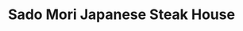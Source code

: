---
layout: place
title: "Sado Mori Japanese Steak House"
permalink: /florida/tallahassee/sado-mori-japanese-steak-house.html
stateAbbr: FL
stateName: Florida
cityName: Tallahassee
place_id: ChIJoX9oHMT17IgRxFvvy91gdog
photos:
  - name: >-
      places/ChIJoX9oHMT17IgRxFvvy91gdog/photos/AeeoHcKLW3_rdjZyQ_2oR0dAxeEXuoZsgSM86qogHZZA1g269pmf-RKIFkf0B3arFLTXCkFXoUu5-FuDe7sty28jHSmriNv2ROZfUr7cGBMleaJ-EpCcTnCvGV6y7MbkZs2FY4s6oeJ9ayI6T73dpMDbxdh7Z7p1OfPsZELnt7LOg5Wi1VsBwdYvdXSX4eCqMkscyj6HXyqeOZ-7T5iPcrKZHHL09J_om-CvUm5N6lIWKEyQX_Nm12ArZfhcNvRBLNWzvEc-5UpkrcJbD_wetN_YlOLz22TCtVzVE8T-rtUXPKaHE02q2abCVO0GyZZnJn6QvjkV9V_xtqK2tsOSuOEpN6ZYynKwOxya5Kp6f0R5t929mSSgbvuCVk1OQFMcCPEGyf1AA4YLntG8FuNCwSNNt3YBEKZlbroByBeHHiT0WsRBOYp1
    widthPx: 4000
    heightPx: 2252
    authorAttributions:
      - displayName: Erica Kaplan
        uri: https://maps.google.com/maps/contrib/104477456356340248886
        photoUri: >-
          https://lh3.googleusercontent.com/a-/ALV-UjVvchxL5ucKpSVL9_xwa8c8PEI1qdUWLi31qlezxV6_23IWXkVxlA=s100-p-k-no-mo
    flagContentUri: >-
      https://www.google.com/local/imagery/report/?cb_client=maps_api_places.places_api&image_key=!1e10!2sCIHM0ogKEICAgICb-dulvQE&hl=en-US
    googleMapsUri: >-
      https://www.google.com/maps/place//data=!3m4!1e2!3m2!1sCIHM0ogKEICAgICb-dulvQE!2e10!4m2!3m1!1s0x88ecf5c41c687fa1:0x887660ddcbef5bc4
  - name: >-
      places/ChIJoX9oHMT17IgRxFvvy91gdog/photos/AeeoHcKi9mfKOK88zx_tcewDklrE0xoi6Vjo_T-H9qQCROyuIkZsooNSxk6kMV2FevpNo9jff8a8rmC1DwZfY1-0iajBRi2VLARYi3f6XLbD1OkGkULpZAqpKW4pyO3CwBl7pqzTzKDSiEPjVOPqP5iQ3sEGUZd5uVUaFB5bXA5Ft136yCH1OVCuI5xBsM57OuudpfmB-xiWaMJg8TJeMJxEn_yDPC8MPe901-qiHA20_9xEqJhvn_Onf_sk5UYQ42qWXEFXljmkJE70I4lPofhPAXpZqxaN6GuMT9wCOC-T5t8n7g
    widthPx: 1440
    heightPx: 809
    authorAttributions:
      - displayName: Sado Mori Japanese Steak House
        uri: https://maps.google.com/maps/contrib/117350168300431866040
        photoUri: >-
          https://lh3.googleusercontent.com/a-/ALV-UjXx9IXXE_dOC01DPSphRQKlBeY0nE8_VxhD3JEzM831_OnuolQ=s100-p-k-no-mo
    flagContentUri: >-
      https://www.google.com/local/imagery/report/?cb_client=maps_api_places.places_api&image_key=!1e10!2sAF1QipOWBDxM97BY242IyxWBw7pvddBefh8j1fCLyLzt&hl=en-US
    googleMapsUri: >-
      https://www.google.com/maps/place//data=!3m4!1e2!3m2!1sAF1QipOWBDxM97BY242IyxWBw7pvddBefh8j1fCLyLzt!2e10!4m2!3m1!1s0x88ecf5c41c687fa1:0x887660ddcbef5bc4
  - name: >-
      places/ChIJoX9oHMT17IgRxFvvy91gdog/photos/AeeoHcIJaypFvYhyeExXVajU_KCofRctpPnohYQdSi51E6cMb2nIL0bzsZ3qwpwoQ4d_Uw6iE38RHKghNFRSlW43zqkPzDMzuvdWY_UcnGM_Fm23eaANgXiNiVeIPrTZGZv14IDHYUHkNTkC0rePvHg7wr0mhRvpFEYBMNwyhSYIg4r9FUHkr0Gg6kMZVBwYQTd0_G81PErbO8sULjluCfTg3gI_MMy1WZ4iEDv2AlruDII3F6MdwL1pUi9iwP-Tn_EhUoXhmnvzYvrutlztTQth769omITlHQaq8zvXigfcIJz5Vg
    widthPx: 4032
    heightPx: 3024
    authorAttributions:
      - displayName: Sado Mori Japanese Steak House
        uri: https://maps.google.com/maps/contrib/117350168300431866040
        photoUri: >-
          https://lh3.googleusercontent.com/a-/ALV-UjXx9IXXE_dOC01DPSphRQKlBeY0nE8_VxhD3JEzM831_OnuolQ=s100-p-k-no-mo
    flagContentUri: >-
      https://www.google.com/local/imagery/report/?cb_client=maps_api_places.places_api&image_key=!1e10!2sAF1QipMDEszCQxvSx9T_FD_xgTsyYHOArp6ENin-rnyx&hl=en-US
    googleMapsUri: >-
      https://www.google.com/maps/place//data=!3m4!1e2!3m2!1sAF1QipMDEszCQxvSx9T_FD_xgTsyYHOArp6ENin-rnyx!2e10!4m2!3m1!1s0x88ecf5c41c687fa1:0x887660ddcbef5bc4
  - name: >-
      places/ChIJoX9oHMT17IgRxFvvy91gdog/photos/AeeoHcIM0YP7X-_D8Ma6tLxzciObm5mJvHVbPCkpTVGyQ2ppOrlxJ0RRc62hK_Zp6mSUDNbSl7VM3iuMsVYVCZS9v8urNCECDURQZHOf2Bx8U1A-DFRKr7T71AXXHt-QHQtNaiDdcKPoAGrAZHSewi8DAeQCtgiT8xF9KZrStcdu8-94clZGnJ_BzmQluH0mqtQ0Kh-KEt7OOUXHATLgdM6FE3UZ37E6LmVm7rBJRDwGV9FUmNoGPcfmhxkb6dDdJ0dJwLIvRVz6nW4pR7uS3RfJPxvTeuKbj5VYblYz7JGkq8jVzQ
    widthPx: 3264
    heightPx: 2448
    authorAttributions:
      - displayName: Sado Mori Japanese Steak House
        uri: https://maps.google.com/maps/contrib/117350168300431866040
        photoUri: >-
          https://lh3.googleusercontent.com/a-/ALV-UjXx9IXXE_dOC01DPSphRQKlBeY0nE8_VxhD3JEzM831_OnuolQ=s100-p-k-no-mo
    flagContentUri: >-
      https://www.google.com/local/imagery/report/?cb_client=maps_api_places.places_api&image_key=!1e10!2sAF1QipM2baav2WpQ2n-RUbOYy16y9qFFXvzNU5zM-i_B&hl=en-US
    googleMapsUri: >-
      https://www.google.com/maps/place//data=!3m4!1e2!3m2!1sAF1QipM2baav2WpQ2n-RUbOYy16y9qFFXvzNU5zM-i_B!2e10!4m2!3m1!1s0x88ecf5c41c687fa1:0x887660ddcbef5bc4
  - name: >-
      places/ChIJoX9oHMT17IgRxFvvy91gdog/photos/AeeoHcIKsnRC_w-EdJN3o0hG9lklzqAsx-UJIWlZvvz3RIYb4Nk8OGtDKDyZQjOay01IrGRBd9HjWo3eDwu090QduCdArJxeAeDXV-64ZQmG5FcV320YDGF1JxMu6IqCKVQPerKEyz-ere5SwITKWsZowAhzY7M9s-AouJ0gDb0Se7oZL3KYrewfxzvuTSZSLRgdufhQKzeBDvSOwcWeSLgCTA7T-PFOwg70hjm-McB2HceAd0zWED_rtbSQJemd0r2vq5ggtwJvsDoyQ67bADgqyqFEoOmvQJDIC1UWohp6iCr9Z-2YOCdJRnZz9WzNqzcB1JN0OtZzD9qzbf0RFLoZx3mwT8wUfaL_oNYUcIo9Znh9Y9aHCErWyP10beNvKOooRA5IqOqCVOyaDML-IgmKFg7xqDQUrZWh4qV7mW6DZiM
    widthPx: 3120
    heightPx: 4160
    authorAttributions:
      - displayName: Leone Shoun
        uri: https://maps.google.com/maps/contrib/107287910024214619977
        photoUri: >-
          https://lh3.googleusercontent.com/a/ACg8ocI7KhZ_g3sxJ9o8lCThI5lSF8Q5Q2mJEdUFOdagJO5hM1SaRcA=s100-p-k-no-mo
    flagContentUri: >-
      https://www.google.com/local/imagery/report/?cb_client=maps_api_places.places_api&image_key=!1e10!2sCIHM0ogKEICAgIClop3FHg&hl=en-US
    googleMapsUri: >-
      https://www.google.com/maps/place//data=!3m4!1e2!3m2!1sCIHM0ogKEICAgIClop3FHg!2e10!4m2!3m1!1s0x88ecf5c41c687fa1:0x887660ddcbef5bc4
  - name: >-
      places/ChIJoX9oHMT17IgRxFvvy91gdog/photos/AeeoHcKIfnlyLf7T7SQkBp8AggtU3JyZcziTOihuJTnBYsARUT8cN68bGghrgfMzqikjN4hAVjTdeVjcj2kUv4S4BKPxjxY3XqxV9rSgUKKPcGS5aXq5yg66wP0cYASwkul5hadoMQ0yJU-ddvWLKzmRnELjEX0q3lu434NjwvcqIptafvXWP17at9ovUne-y-dI1b5dIoGazw4qEdPfsGhweBOgYpONH6vBMqsWxQTJuZhMdl_pHXuaxdOt7UakXaw1BvDOTVCchw9im1GDXXqxx_LqpPHPHNgFIS_aVmnsKqibslRTIM5NI0WhHF0bcXWi11tbqOzOwK1SzD7YcLOoMLlblrpooeVi2njV-ryWR4iyg32qkxEnebdoUnulSrDXzM6ha52Z3aLB-MqQfgibSU-B_wtdHknkLfe4z17upo2pLg
    widthPx: 4000
    heightPx: 3000
    authorAttributions:
      - displayName: Erica Kaplan
        uri: https://maps.google.com/maps/contrib/104477456356340248886
        photoUri: >-
          https://lh3.googleusercontent.com/a-/ALV-UjVvchxL5ucKpSVL9_xwa8c8PEI1qdUWLi31qlezxV6_23IWXkVxlA=s100-p-k-no-mo
    flagContentUri: >-
      https://www.google.com/local/imagery/report/?cb_client=maps_api_places.places_api&image_key=!1e10!2sCIHM0ogKEICAgICb-dulAw&hl=en-US
    googleMapsUri: >-
      https://www.google.com/maps/place//data=!3m4!1e2!3m2!1sCIHM0ogKEICAgICb-dulAw!2e10!4m2!3m1!1s0x88ecf5c41c687fa1:0x887660ddcbef5bc4
  - name: >-
      places/ChIJoX9oHMT17IgRxFvvy91gdog/photos/AeeoHcIRIwvhEqE-gKB0ICf7uWITx1JO_6InWVPXdQnUA_jfVwp2XixcuN_PFqHWjWCLLCJajog9lIVJHt8ojdLXLcAtuwxP4_RFkG6Dik7cP3JA5bcuylSd9HzP_AGNiOIFfIEx7JlPJ0pGuV9Aw3_mPHgRiqT-L7PL4ZAzSQFJUZjCKB5jmgZiEQG8cb1Gf1WmhYpPBAH-oG3oAeHL36A7D6mJqMBrVS4tmcMCUnle-HzVQZfK_DbR3yXnvbkgkvOzzFbdwRqcdGQmnRcs8KuAxPsAy9V2JlpQLI01vMKMvmZE-Dkq4d-3w_pbqvtjYttjS1_NX9FrIow0NY2yXHKf6pM2PDE2cK1-RZBQ0quLR_qIqCXn_8wSsIVewojGWxhMLucVG_v0debqgbpYgnLOILfqlP5Xhzogp6ZqXE_q1Yu4nnE
    widthPx: 3000
    heightPx: 4000
    authorAttributions:
      - displayName: The Real Kimberly Thomas
        uri: https://maps.google.com/maps/contrib/108374168588876030074
        photoUri: >-
          https://lh3.googleusercontent.com/a-/ALV-UjWOn416Y1STY_b_3M4HdnIjlQeJgRj9rJV_4Kmhj5CAWjzFS1ZuOw=s100-p-k-no-mo
    flagContentUri: >-
      https://www.google.com/local/imagery/report/?cb_client=maps_api_places.places_api&image_key=!1e10!2sCIHM0ogKEICAgICWiLD8xQE&hl=en-US
    googleMapsUri: >-
      https://www.google.com/maps/place//data=!3m4!1e2!3m2!1sCIHM0ogKEICAgICWiLD8xQE!2e10!4m2!3m1!1s0x88ecf5c41c687fa1:0x887660ddcbef5bc4
  - name: >-
      places/ChIJoX9oHMT17IgRxFvvy91gdog/photos/AeeoHcInvpaHNnYNSCmGXQyNVMMAtr9xVZszBD6Vvz8nlTlGQ5Kpd9Tl2a3sx00MM0uCCQVnC-705DC5SAv5jS3T8xtyEVVOwc7SrsidrlsWpKqC-83r-VySuQ7AtikSgzr3EDX_PSkGcM_3VBQlflnrCLdIlo1zOZnAvcaMSrhjrCmAknlyOSv7dfWut_psye67agjwGF7vcDpPB2H-nANzUo5ZVQhHnXpYMitOgGSUqDDr5OLRIvRGmu4J3JXMEuXJwScREVAx6DtDmY7p8jEXf1soYaw8yEzBUVPJ-J0y5LBPdnkET4K0u25YFQfY0i-GwKEB1qUVRMn5BJdNtMGi1H85kwcey808BWnYYV3ROWbj0Ac0edrMWpslQ0Lq3IsarKsm8HwCPpjH1hcw0eBlmM3blUGi86GLRh9RobNhNW2TeCut
    widthPx: 3468
    heightPx: 4624
    authorAttributions:
      - displayName: Gabriel Garmon
        uri: https://maps.google.com/maps/contrib/108488584125125588524
        photoUri: >-
          https://lh3.googleusercontent.com/a/ACg8ocKR7JoazF8LdsXbLwcGZC-IWDQucBJjqOge4Q7lPK0xsws60w=s100-p-k-no-mo
    flagContentUri: >-
      https://www.google.com/local/imagery/report/?cb_client=maps_api_places.places_api&image_key=!1e10!2sCIHM0ogKEICAgIDS8rrWzQE&hl=en-US
    googleMapsUri: >-
      https://www.google.com/maps/place//data=!3m4!1e2!3m2!1sCIHM0ogKEICAgIDS8rrWzQE!2e10!4m2!3m1!1s0x88ecf5c41c687fa1:0x887660ddcbef5bc4
  - name: >-
      places/ChIJoX9oHMT17IgRxFvvy91gdog/photos/AeeoHcJZ5zAceGwLljrPep4ElFkDQUPNAJ12okQHzv_BDFph5K4bo-PpPvwCCkUHMVHEI4RyFdoxisTYjHbxMXq-WaVNJtEJe5o5RjAICFhEAkV3guRohcpC33F8sd159PztaUps8OOcMeFR9-NXPi_-19HyFoHmZesCPDQ-lpWyUMVBPw8fXFBrjuqikrmbwB9hGB-SQGQ6qZRQzfVhMZs60PZXK-W6BxDGMNucwLMo2R898-ZPmO6K0MfVH3JNw3j4jgU7qcPD_YNWhD20t-0v0NjGosdFBkwa9IcmlrEYGpyQwnRZj_71scvC6zzfU9YcoG237p2YNF_VIEoMpJ5yugZjfGiV7tQp7YdqNBAZHmW-sbIjddn6HUuaAd-id25TI3vyh8nOj5ddw-MM_kegMMkR2QsQyE_UV-3sLGi_ymAM2gc
    widthPx: 3464
    heightPx: 4618
    authorAttributions:
      - displayName: Steven Brockman
        uri: https://maps.google.com/maps/contrib/109638447108467491086
        photoUri: >-
          https://lh3.googleusercontent.com/a/ACg8ocItlbeDofp2iEKpaCb7SpStEYUFPh4c5x6H4FfptVKo3bl8UQ=s100-p-k-no-mo
    flagContentUri: >-
      https://www.google.com/local/imagery/report/?cb_client=maps_api_places.places_api&image_key=!1e10!2sCIHM0ogKEICAgICqnbXJwgE&hl=en-US
    googleMapsUri: >-
      https://www.google.com/maps/place//data=!3m4!1e2!3m2!1sCIHM0ogKEICAgICqnbXJwgE!2e10!4m2!3m1!1s0x88ecf5c41c687fa1:0x887660ddcbef5bc4
  - name: >-
      places/ChIJoX9oHMT17IgRxFvvy91gdog/photos/AeeoHcLV41rSRX_IoNiPtXT-JmUi9cCfVhsTiTu1EAfGsnOB3b8tCMm6esz8xkCkt4estJJwXt51GHfjfKW1Kd7HZH-8Tb8s4DSqR2JOfOPlqLf0UrBlVWVA_gf3dJzRZIqOE0Saqn6oREDDLFVCbMohS_ruFLN1yr3ItJ63D_BAU0IVTs81ZoUHQl-pYf907_vHbW_WIZ27IFWXlzBur2gc2UgNTOgGY5hJohbEQCUk5VETLwjFMgCBBw4hvlilbmNACEapwwzxqOeyE43QhgiG3FkbqsDfK84LJqBxakCHSj4OGCte_B3GB5khhksy1b1HAylIJNgYqypcvWoeY9-o2HHSk1rZwhpJTscbEnBiARj4kdSm32dft5UxPO8tUhbkaggg1pI7zobHJMj5mkclp9ajW21dzGEIPwyJcoatMi1S2SKb
    widthPx: 3120
    heightPx: 4160
    authorAttributions:
      - displayName: Leone Shoun
        uri: https://maps.google.com/maps/contrib/107287910024214619977
        photoUri: >-
          https://lh3.googleusercontent.com/a/ACg8ocI7KhZ_g3sxJ9o8lCThI5lSF8Q5Q2mJEdUFOdagJO5hM1SaRcA=s100-p-k-no-mo
    flagContentUri: >-
      https://www.google.com/local/imagery/report/?cb_client=maps_api_places.places_api&image_key=!1e10!2sCIHM0ogKEICAgIClop3F7gE&hl=en-US
    googleMapsUri: >-
      https://www.google.com/maps/place//data=!3m4!1e2!3m2!1sCIHM0ogKEICAgIClop3F7gE!2e10!4m2!3m1!1s0x88ecf5c41c687fa1:0x887660ddcbef5bc4
address: 2810 Sharer Rd, Tallahassee, FL 32312, USA
street: 2810 Sharer Rd
city: Tallahassee
state: FL
zip: '32312'
country: USA
neighborhood: null
latitude: '30.479322'
longitude: '-84.297505'
accessibility_options:
  wheelchairAccessibleParking: true
  wheelchairAccessibleEntrance: true
  wheelchairAccessibleRestroom: true
  wheelchairAccessibleSeating: true
business_status: OPERATIONAL
name: Sado Mori Japanese Steak House
google_maps_links:
  directionsUri: >-
    https://www.google.com/maps/dir//''/data=!4m7!4m6!1m1!4e2!1m2!1m1!1s0x88ecf5c41c687fa1:0x887660ddcbef5bc4!3e0
  placeUri: https://maps.google.com/?cid=9833153342135557060
  writeAReviewUri: >-
    https://www.google.com/maps/place//data=!4m3!3m2!1s0x88ecf5c41c687fa1:0x887660ddcbef5bc4!12e1
  reviewsUri: >-
    https://www.google.com/maps/place//data=!4m4!3m3!1s0x88ecf5c41c687fa1:0x887660ddcbef5bc4!9m1!1b1
  photosUri: >-
    https://www.google.com/maps/place//data=!4m3!3m2!1s0x88ecf5c41c687fa1:0x887660ddcbef5bc4!10e5
primary_type: Japanese Restaurant
opening_hours:
  regular: null
  current: null
secondary_opening_hours:
  regular:
    weekdayDescriptions: null
    type: null
  current:
    weekdayDescriptions: null
    type: null
phone: (850) 386-8449
price_level: PRICE_LEVEL_MODERATE
price_range: $20 &ndash; $30
rating: '4.4'
rating_count: 309
website: null
description: >-
  Special-occasion Japanese steakhouse offering high-energy hibachi dining,
  sushi & classic dishes.
reviews:
  - name: >-
      places/ChIJoX9oHMT17IgRxFvvy91gdog/reviews/ChZDSUhNMG9nS0VJQ0FnSUNiLWR2NUxBEAE
    relativePublishTimeDescription: 8 months ago
    rating: 5
    text:
      text: >-
        Sado Mori has great food. The sushi tastes fresh. The ginger salad
        dressing is tasty. I like to also get their miso soup as well. You can
        get a soup AND salad with your entree. You can choose to dine at a table
        or go to the hibachi area where they cook in front of you. It is a fun
        experience and a great place to bring your family!
      languageCode: en
    originalText:
      text: >-
        Sado Mori has great food. The sushi tastes fresh. The ginger salad
        dressing is tasty. I like to also get their miso soup as well. You can
        get a soup AND salad with your entree. You can choose to dine at a table
        or go to the hibachi area where they cook in front of you. It is a fun
        experience and a great place to bring your family!
      languageCode: en
    authorAttribution:
      displayName: Erica Kaplan
      uri: https://www.google.com/maps/contrib/104477456356340248886/reviews
      photoUri: >-
        https://lh3.googleusercontent.com/a-/ALV-UjVvchxL5ucKpSVL9_xwa8c8PEI1qdUWLi31qlezxV6_23IWXkVxlA=s128-c0x00000000-cc-rp-mo-ba3
    publishTime: '2024-07-29T07:09:14.183692Z'
    flagContentUri: >-
      https://www.google.com/local/review/rap/report?postId=ChZDSUhNMG9nS0VJQ0FnSUNiLWR2NUxBEAE&d=17924085&t=1
    googleMapsUri: >-
      https://www.google.com/maps/reviews/data=!4m6!14m5!1m4!2m3!1sChZDSUhNMG9nS0VJQ0FnSUNiLWR2NUxBEAE!2m1!1s0x88ecf5c41c687fa1:0x887660ddcbef5bc4
  - name: >-
      places/ChIJoX9oHMT17IgRxFvvy91gdog/reviews/ChdDSUhNMG9nS0VJQ0FnTUNRaFA3U29BRRAB
    relativePublishTimeDescription: a month ago
    rating: 3
    text:
      text: >-
        The sushi was pretty good, but the service sucks. Our waitress was very
        inattentive and we felt kind of ignored. When we got to the restaurant
        they were not busy and we were seated quickly, when we asked our
        waitress for a few minutes to look over the menu she said no problem -
        but then did not return for a really long time… once our sushi came out
        the sushi chef had made a mistake in including cream cheese on a roll
        that was not supposed to have any on it - this wouldn’t have been a big
        deal had our waitress come back to check on us but she didn’t…..my
        husband sat with a plate of sushi in front of him that he wasn’t going
        to eat for a good 20 minutes….the owner of the restaurant made a comment
        about our table having an issue to our waitress….and she chose to go
        greet other tables, grab other tables orders and do everything OTHER
        than coming to our table….thankfully the sushi chef noticed there was an
        issue and proceeded to remake my husbands sushi after speaking to him…
        our waitress went up to the sushi bar and looked very confused that we
        had another sushi order and my husband had to explain to her that the
        sushi chef had remade his food and told her he was going to eat his
        sushi quickly because we had been there for a long time…she leaves the
        check on our table and walks away - my husband walked up front to pay,
        making eye contact with our waitress - who quickly looked away and
        walked the other way to busy herself with something else. Everyone has
        an off night but this the 3rd time we come in and have this kind of
        service from THE SAME waitress…. We were closed out by another waitress
        and left…. not sure if I’ll be back - maybe I’ll just order to go next
        time….
      languageCode: en
    originalText:
      text: >-
        The sushi was pretty good, but the service sucks. Our waitress was very
        inattentive and we felt kind of ignored. When we got to the restaurant
        they were not busy and we were seated quickly, when we asked our
        waitress for a few minutes to look over the menu she said no problem -
        but then did not return for a really long time… once our sushi came out
        the sushi chef had made a mistake in including cream cheese on a roll
        that was not supposed to have any on it - this wouldn’t have been a big
        deal had our waitress come back to check on us but she didn’t…..my
        husband sat with a plate of sushi in front of him that he wasn’t going
        to eat for a good 20 minutes….the owner of the restaurant made a comment
        about our table having an issue to our waitress….and she chose to go
        greet other tables, grab other tables orders and do everything OTHER
        than coming to our table….thankfully the sushi chef noticed there was an
        issue and proceeded to remake my husbands sushi after speaking to him…
        our waitress went up to the sushi bar and looked very confused that we
        had another sushi order and my husband had to explain to her that the
        sushi chef had remade his food and told her he was going to eat his
        sushi quickly because we had been there for a long time…she leaves the
        check on our table and walks away - my husband walked up front to pay,
        making eye contact with our waitress - who quickly looked away and
        walked the other way to busy herself with something else. Everyone has
        an off night but this the 3rd time we come in and have this kind of
        service from THE SAME waitress…. We were closed out by another waitress
        and left…. not sure if I’ll be back - maybe I’ll just order to go next
        time….
      languageCode: en
    authorAttribution:
      displayName: Nicole Martinez
      uri: https://www.google.com/maps/contrib/103035870922758727026/reviews
      photoUri: >-
        https://lh3.googleusercontent.com/a/ACg8ocIS1fZkUpAFmj6x7x92T8QaKiSZgxC-tr3RXiz5-AQuDBfY6w=s128-c0x00000000-cc-rp-mo
    publishTime: '2025-03-02T00:02:11.941331Z'
    flagContentUri: >-
      https://www.google.com/local/review/rap/report?postId=ChdDSUhNMG9nS0VJQ0FnTUNRaFA3U29BRRAB&d=17924085&t=1
    googleMapsUri: >-
      https://www.google.com/maps/reviews/data=!4m6!14m5!1m4!2m3!1sChdDSUhNMG9nS0VJQ0FnTUNRaFA3U29BRRAB!2m1!1s0x88ecf5c41c687fa1:0x887660ddcbef5bc4
  - name: >-
      places/ChIJoX9oHMT17IgRxFvvy91gdog/reviews/ChdDSUhNMG9nS0VJQ0FnSURfOFB5NXl3RRAB
    relativePublishTimeDescription: 2 months ago
    rating: 3
    text:
      text: >-
        The restaurant is quite dated. The food was average. The waiter was more
        interested in flirting with the bartender, his boyfriend I guess, than
        in paying attention to his table. Not a fan of this establishment. The
        tuna appetizer came out half way through dinner….it was sushi, raw, what
        took so long!
      languageCode: en
    originalText:
      text: >-
        The restaurant is quite dated. The food was average. The waiter was more
        interested in flirting with the bartender, his boyfriend I guess, than
        in paying attention to his table. Not a fan of this establishment. The
        tuna appetizer came out half way through dinner….it was sushi, raw, what
        took so long!
      languageCode: en
    authorAttribution:
      displayName: Jim Freeman
      uri: https://www.google.com/maps/contrib/112568252107050186332/reviews
      photoUri: >-
        https://lh3.googleusercontent.com/a/ACg8ocJ_r-SCE7U8XFvVjnXbgPzGWMRa3o-tEsY81M0qR5_SD6ECCA=s128-c0x00000000-cc-rp-mo-ba2
    publishTime: '2025-01-21T00:36:02.305196Z'
    flagContentUri: >-
      https://www.google.com/local/review/rap/report?postId=ChdDSUhNMG9nS0VJQ0FnSURfOFB5NXl3RRAB&d=17924085&t=1
    googleMapsUri: >-
      https://www.google.com/maps/reviews/data=!4m6!14m5!1m4!2m3!1sChdDSUhNMG9nS0VJQ0FnSURfOFB5NXl3RRAB!2m1!1s0x88ecf5c41c687fa1:0x887660ddcbef5bc4
  - name: >-
      places/ChIJoX9oHMT17IgRxFvvy91gdog/reviews/ChZDSUhNMG9nS0VJQ0FnSURQZy1UWGV3EAE
    relativePublishTimeDescription: 4 months ago
    rating: 5
    text:
      text: >-
        The tuna tataki was probably the best I've ever had, and I lived in
        Japan for 3 years.  They have great spicy tuna and hibachi meals.  Too
        bad I don't live near here.  I'd come back many times.  Easy to find
        with Google map.  Staff was great and location had plenty of parking.
      languageCode: en
    originalText:
      text: >-
        The tuna tataki was probably the best I've ever had, and I lived in
        Japan for 3 years.  They have great spicy tuna and hibachi meals.  Too
        bad I don't live near here.  I'd come back many times.  Easy to find
        with Google map.  Staff was great and location had plenty of parking.
      languageCode: en
    authorAttribution:
      displayName: Gordon Rayner
      uri: https://www.google.com/maps/contrib/109950350220281294512/reviews
      photoUri: >-
        https://lh3.googleusercontent.com/a-/ALV-UjWThJ7rkBmieUKjsNoG5qGpFg-vJ8RQY0DW3i1EGtmx7bH_Cyg6=s128-c0x00000000-cc-rp-mo-ba4
    publishTime: '2024-12-05T03:44:08.702261Z'
    flagContentUri: >-
      https://www.google.com/local/review/rap/report?postId=ChZDSUhNMG9nS0VJQ0FnSURQZy1UWGV3EAE&d=17924085&t=1
    googleMapsUri: >-
      https://www.google.com/maps/reviews/data=!4m6!14m5!1m4!2m3!1sChZDSUhNMG9nS0VJQ0FnSURQZy1UWGV3EAE!2m1!1s0x88ecf5c41c687fa1:0x887660ddcbef5bc4
  - name: >-
      places/ChIJoX9oHMT17IgRxFvvy91gdog/reviews/ChZDSUhNMG9nS0VJQ0FnTUNJN2N6VVpnEAE
    relativePublishTimeDescription: a week ago
    rating: 5
    text:
      text: >-
        Best sushi in Tallahassee imo. Comes with a great ginger dressing salad
        and soup. Say HI to the Cat of Good Fortune.
      languageCode: en
    originalText:
      text: >-
        Best sushi in Tallahassee imo. Comes with a great ginger dressing salad
        and soup. Say HI to the Cat of Good Fortune.
      languageCode: en
    authorAttribution:
      displayName: Roy Boston
      uri: https://www.google.com/maps/contrib/103929961993429626910/reviews
      photoUri: >-
        https://lh3.googleusercontent.com/a-/ALV-UjXp0a5GPnX25mZD5sqfeCuiY6oma7quGaF5GM0Z50crvDl2cI9r=s128-c0x00000000-cc-rp-mo-ba2
    publishTime: '2025-04-04T01:00:52.301074Z'
    flagContentUri: >-
      https://www.google.com/local/review/rap/report?postId=ChZDSUhNMG9nS0VJQ0FnTUNJN2N6VVpnEAE&d=17924085&t=1
    googleMapsUri: >-
      https://www.google.com/maps/reviews/data=!4m6!14m5!1m4!2m3!1sChZDSUhNMG9nS0VJQ0FnTUNJN2N6VVpnEAE!2m1!1s0x88ecf5c41c687fa1:0x887660ddcbef5bc4
parking_options:
  freeParkingLot: true
  freeStreetParking: true
payment_options:
  acceptsCreditCards: true
  acceptsDebitCards: true
  acceptsCashOnly: false
  acceptsNfc: true
allow_dogs: null
curbside_pickup: null
delivery: false
dine_in: true
good_for_children: true
good_for_groups: true
good_for_sports: true
live_music: false
menu_for_children: true
outdoor_seating: false
reservable: true
restroom: true
serves_beer: true
serves_breakfast: false
serves_brunch: false
serves_cocktails: true
serves_coffee: null
serves_dinner: true
serves_dessert: true
serves_lunch: true
serves_vegetarian_food: true
serves_wine: true
takeout: true

---